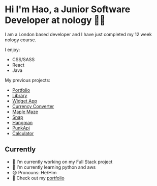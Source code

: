 # Hi I'm Hao, a Junior Software Developer at nology 👨‍💻

I am a London based developer and I have just completed my 12 week nology course.

I enjoy:
- CSS/SASS
- React
- Java

My previous projects:
- [Portfolio](https://haoxle.github.io/portfolio-page/)
- [Library](https://github.com/haoxle/library)
- [Widget App](https://haoxle.github.io/weather-app/)
- [Currency Converter](https://quadra-client-project.web.app/)
- [Maple Maze](https://haoxle.github.io/MapleMaze/)
- [Snap](https://github.com/haoxle/Snap-Game)
- [Hangman](https://github.com/haoxle/Hangman)
- [PunkApi](https://haoxle.github.io/PunkApi/)
- [Calculator](https://haoxle.github.io/CalculatorProject/)


## Currently
- 🔭 I’m currently working on my Full Stack project
- 🌱 I’m currently learning python and aws
- 😄 Pronouns: He/Him
- 🦊 Check out my [portfolio](https://haoxle.github.io/portfolio-page/)

